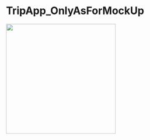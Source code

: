 # TripApp_OnlyAsForMockUp


<div style="max-width: 350px"><script async class="speakerdeck-embed" data-id="42d155af6ab14970b56df5de7ebcef4e" data-ratio="0.601291837933059" src="//speakerdeck.com/assets/embed.js"></script></div>


<img src="https://github.com/masapixyon/TripApp_OnlyAsForMockUp/blob/master/観光情報発信(App).pdf" width="300px">

<object data="https://github.com/masapixyon/TripApp_OnlyAsForMockUp/blob/master/観光情報発信(App).pdf" width="400" height="300">